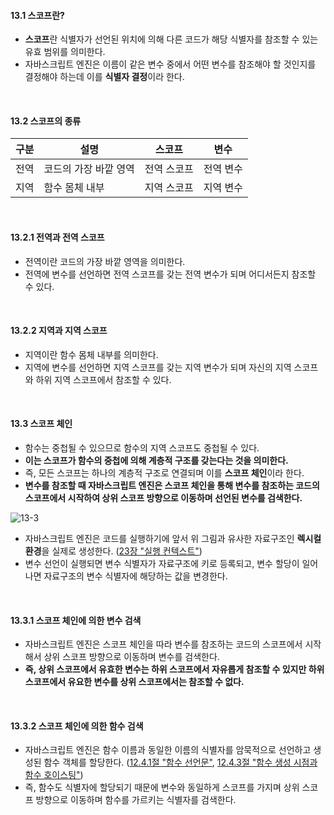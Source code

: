 #### 13.1 스코프란?
- **스코프**란 식별자가 선언된 위치에 의해 다른 코드가 해당 식별자를 참조할 수 있는 유효 범위를 의미한다.
- 자바스크립트 엔진은 이름이 같은 변수 중에서 어떤 변수를 참조해야 할 것인지를 결정해야 하는데 이를 **식별자 결정**이라 한다.

<br />

#### 13.2 스코프의 종류
| 구분 | 설명           | 스코프    | 변수    |
|----|--------------|--------|-------|
| 전역 | 코드의 가장 바깥 영역 | 전역 스코프 | 전역 변수 |
| 지역 | 함수 몸체 내부     | 지역 스코프 | 지역 변수 |

<br >

#### 13.2.1 전역과 전역 스코프
- 전역이란 코드의 가장 바깥 영역을 의미한다.
- 전역에 변수를 선언하면 전역 스코프를 갖는 전역 변수가 되며 어디서든지 참조할 수 있다.

<br />

#### 13.2.2 지역과 지역 스코프
- 지역이란 함수 몸체 내부를 의미한다.
- 지역에 변수를 선언하면 지역 스코프를 갖는 지역 변수가 되며 자신의 지역 스코프와 하위 지역 스코프에서 참조할 수 있다.

<br />

#### 13.3 스코프 체인
- 함수는 중첩될 수 있으므로 함수의 지역 스코프도 중첩될 수 있다.
- **이는 스코프가 함수의 중첩에 의해 계층적 구조를 갖는다는 것을 의미한다.**
- 즉, 모든 스코프는 하나의 계층적 구조로 연결되며 이를 **스코프 체인**이라 한다.
- **변수를 참조할 때 자바스크립트 엔진은 스코프 체인을 통해 변수를 참조하는 코드의 스코프에서 시작하여 상위 스코프 방향으로 이동하며 선언된 변수를 검색한다.**

![13-3](https://github.com/user-attachments/assets/af7ced48-060d-40ed-a220-d0dca8e60d6f)

- 자바스크립트 엔진은 코드를 실행하기에 앞서 위 그림과 유사한 자료구조인 **렉시컬 환경**을 실제로 생성한다. ([23장 "실행 컨텍스트"](URL))
- 변수 선언이 실행되면 변수 식별자가 자료구조에 키로 등록되고, 변수 할당이 일어나면 자료구조의 변수 식별자에 해당하는 값을 변경한다.

<br />

#### 13.3.1 스코프 체인에 의한 변수 검색
- 자바스크립트 엔진은 스코프 체인을 따라 변수를 참조하는 코드의 스코프에서 시작해서 상위 스코프 방향으로 이동하며 변수를 검색한다.
- **즉, 상위 스코프에서 유효한 변수는 하위 스코프에서 자유롭게 참조할 수 있지만 하위 스코프에서 유요한 변수를 상위 스코프에서는 참조할 수 없다.**

<br />

#### 13.3.2 스코프 체인에 의한 함수 검색
- 자바스크립트 엔진은 함수 이름과 동일한 이름의 식별자를 암묵적으로 선언하고 생성된 함수 객체를 할당한다. ([12.4.1절 "함수 선언문"](https://github.com/darkmyu/note/tree/main/01_%EB%AA%A8%EB%8D%98_%EC%9E%90%EB%B0%94%EC%8A%A4%ED%81%AC%EB%A6%BD%ED%8A%B8_Deep_Dive/CH_12_%ED%95%A8%EC%88%98#1241-%ED%95%A8%EC%88%98-%EC%84%A0%EC%96%B8%EB%AC%B8), [12.4.3절 "함수 생성 시점과 함수 호이스팅"](https://github.com/darkmyu/note/tree/main/01_%EB%AA%A8%EB%8D%98_%EC%9E%90%EB%B0%94%EC%8A%A4%ED%81%AC%EB%A6%BD%ED%8A%B8_Deep_Dive/CH_12_%ED%95%A8%EC%88%98#1243-%ED%95%A8%EC%88%98-%EC%83%9D%EC%84%B1-%EC%8B%9C%EC%A0%90%EA%B3%BC-%ED%95%A8%EC%88%98-%ED%98%B8%EC%9D%B4%EC%8A%A4%ED%8C%85))
- 즉, 함수도 식별자에 할당되기 때문에 변수와 동일하게 스코프를 가지며 상위 스코프 방향으로 이동하며 함수를 가르키는 식별자를 검색한다. 

<br />


